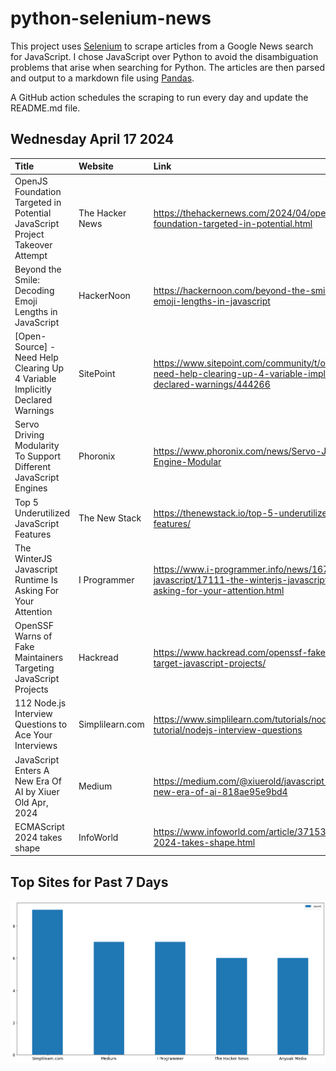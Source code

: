 # python-selenium-news

This project uses [Selenium](https://www.seleniumhq.org/) to scrape articles from a Google News search for JavaScript.
I chose JavaScript over Python to avoid the disambiguation problems that arise when searching for Python.
The articles are then parsed and output to a markdown file using [Pandas](https://pandas.pydata.org/).

A GitHub action schedules the scraping to run every day and update the README.md file.

## Wednesday April 17 2024


| Title                                                                         | Website         | Link                                                                                                                      |
|:------------------------------------------------------------------------------|:----------------|:--------------------------------------------------------------------------------------------------------------------------|
| OpenJS Foundation Targeted in Potential JavaScript Project Takeover Attempt   | The Hacker News | https://thehackernews.com/2024/04/openjs-foundation-targeted-in-potential.html                                            |
| Beyond the Smile: Decoding Emoji Lengths in JavaScript                        | HackerNoon      | https://hackernoon.com/beyond-the-smile-decoding-emoji-lengths-in-javascript                                              |
| [Open-Source] - Need Help Clearing Up 4 Variable Implicitly Declared Warnings | SitePoint       | https://www.sitepoint.com/community/t/open-source-need-help-clearing-up-4-variable-implicitly-declared-warnings/444266    |
| Servo Driving Modularity To Support Different JavaScript Engines              | Phoronix        | https://www.phoronix.com/news/Servo-JavaScript-Engine-Modular                                                             |
| Top 5 Underutilized JavaScript Features                                       | The New Stack   | https://thenewstack.io/top-5-underutilized-javascript-features/                                                           |
| The WinterJS Javascript Runtime Is Asking For Your Attention                  | I Programmer    | https://www.i-programmer.info/news/167-javascript/17111-the-winterjs-javascript-runtime-is-asking-for-your-attention.html |
| OpenSSF Warns of Fake Maintainers Targeting JavaScript Projects               | Hackread        | https://www.hackread.com/openssf-fake-maintainers-target-javascript-projects/                                             |
| 112 Node.js Interview Questions to Ace Your Interviews                        | Simplilearn.com | https://www.simplilearn.com/tutorials/nodejs-tutorial/nodejs-interview-questions                                          |
| JavaScript Enters A New Era Of AI  by Xiuer Old  Apr, 2024                    | Medium          | https://medium.com/@xiuerold/javascript-enters-a-new-era-of-ai-818ae95e9bd4                                               |
| ECMAScript 2024 takes shape                                                   | InfoWorld       | https://www.infoworld.com/article/3715341/ecmascript-2024-takes-shape.html                                                |
## Top Sites for Past 7 Days

![Graph of Top Sites](https://raw.githubusercontent.com/dan-mba/python-selenium-news/main/last-week.png)
